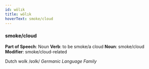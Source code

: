 ```yaml
---
id: wölık
title: wölık
hoverText: smoke/cloud
---
```


### smoke/cloud

**Part of Speech**: Noun
**Verb**: to be smoke/a cloud
**Noun**: smoke/cloud
**Modifier**: smoke/cloud-related

Dutch wolk /ʋɔlk/
*Germanic Language Family*